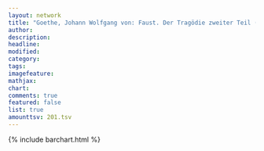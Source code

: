 ```yaml
---
layout: network
title: "Goethe, Johann Wolfgang von: Faust. Der Tragödie zweiter Teil (1831)"
author:
description:
headline:
modified:
category:
tags:
imagefeature: 
mathjax: 
chart: 
comments: true
featured: false
list: true
amounttsv: 201.tsv
---
```

{% include barchart.html %}
